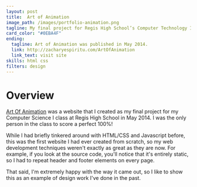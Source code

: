 ```yaml
---
layout: post
title:  Art of Animation
image_path: /images/portfolio-animation.png
tagline: My final project for Regis High School’s Computer Technology I course
card_color: "#0EBA4F"
ending:
  tagline: Art of Animation was published in May 2014.
  link: http://zacharyespiritu.com/ArtOfAnimation
  link_text: visit site
skills: html css
filters: design
---
```


# Overview

[Art Of Animation][art-of-animation] was a website that I created as my final project for my Computer Science I class at Regis High School in May 2014. I was the only person in the class to score a perfect 100%!

While I had briefly tinkered around with HTML/CSS and Javascript before, this was the first website I had ever created from scratch, so my web development techniques weren't exactly as great as they are now. For example, if you look at the source code, you'll notice that it's entirely static, so I had to repeat header and footer elements on every page.

That said, I'm extremely happy with the way it came out, so I like to show this as an example of design work I've done in the past.

<figure class="lazyload">
    <img class="responsive-image lazyload" data-src="/images/projects/art-of-animation/render.png">
</figure>

[art-of-animation]: http://zacharyespiritu.com/ArtOfAnimation
